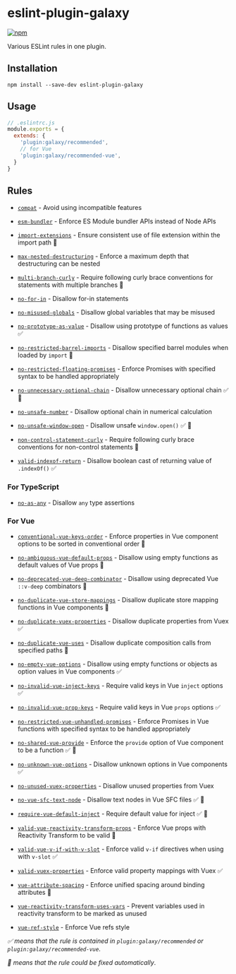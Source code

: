 # eslint-plugin-galaxy

[![npm](https://img.shields.io/npm/v/eslint-plugin-galaxy.svg)](https://www.npmjs.com/package/eslint-plugin-galaxy)

Various ESLint rules in one plugin.

## Installation

```shell
npm install --save-dev eslint-plugin-galaxy
```

## Usage

```js
// .eslintrc.js
module.exports = {
  extends: {
    'plugin:galaxy/recommended',
    // for Vue
    'plugin:galaxy/recommended-vue',
  }
}
```

## Rules

- [`compat`](./docs/rules/compat.md) - Avoid using incompatible features

- [`esm-bundler`](./docs/rules/esm-bundler.md) - Enforce ES Module bundler APIs instead of Node APIs

- [`import-extensions`](./docs/rules/import-extensions.md) - Ensure consistent use of file extension within the import path 🔧

- [`max-nested-destructuring`](./docs/rules/max-nested-destructuring.md) - Enforce a maximum depth that destructuring can be nested

- [`multi-branch-curly`](./docs/rules/multi-branch-curly.md) - Require following curly brace conventions for statements with multiple branches 🔧

- [`no-for-in`](./docs/rules/no-for-in.md) - Disallow for-in statements

- [`no-misused-globals`](./docs/rules/no-misused-globals.md) - Disallow global variables that may be misused

- [`no-prototype-as-value`](./docs/rules/no-prototype-as-value.md) - Disallow using prototype of functions as values ✅

- [`no-restricted-barrel-imports`](./docs/rules/no-restricted-barrel-imports.md) - Disallow specified barrel modules when loaded by `import` 🔧

- [`no-restricted-floating-promises`](./docs/rules/no-restricted-floating-promises.md) - Enforce Promises with specified syntax to be handled appropriately

- [`no-unnecessary-optional-chain`](./docs/rules/no-unnecessary-optional-chain.md) - Disallow unnecessary optional chain ✅ 🔧

- [`no-unsafe-number`](./docs/rules/no-unsafe-number.md) - Disallow optional chain in numerical calculation

- [`no-unsafe-window-open`](./docs/rules/no-unsafe-window-open.md) - Disallow unsafe `window.open()` ✅ 🔧

- [`non-control-statement-curly`](./docs/rules/non-control-statement-curly.md) - Require following curly brace conventions for non-control statements 🔧

- [`valid-indexof-return`](./docs/rules/valid-indexof-return.md) - Disallow boolean cast of returning value of `.indexOf()` ✅

### For TypeScript

- [`no-as-any`](./docs/typescript/no-as-any.md) - Disallow `any` type assertions

### For Vue

- [`conventional-vue-keys-order`](./docs/vue/conventional-vue-keys-order.md) - Enforce properties in Vue component options to be sorted in conventional order 🔧

- [`no-ambiguous-vue-default-props`](./docs/vue/no-ambiguous-vue-default-props.md) - Disallow using empty functions as default values of Vue props 🔧

- [`no-deprecated-vue-deep-combinator`](./docs/vue/no-deprecated-vue-deep-combinator.md) - Disallow using deprecated Vue `::v-deep` combinators 🔧

- [`no-duplicate-vue-store-mappings`](./docs/vue/no-duplicate-vue-store-mappings.md) - Disallow duplicate store mapping functions in Vue components 🔧

- [`no-duplicate-vuex-properties`](./docs/vue/no-duplicate-vuex-properties.md) - Disallow duplicate properties from Vuex ✅

- [`no-duplicate-vue-uses`](./docs/vue/no-duplicate-vue-uses.md) - Disallow duplicate composition calls from specified paths 🔧

- [`no-empty-vue-options`](./docs/vue/no-empty-vue-options.md) - Disallow using empty functions or objects as option values in Vue components ✅

- [`no-invalid-vue-inject-keys`](./docs/vue/no-invalid-vue-inject-keys.md) - Require valid keys in Vue `inject` options ✅

- [`no-invalid-vue-prop-keys`](./docs/vue/no-invalid-vue-prop-keys.md) - Require valid keys in Vue `props` options ✅

- [`no-restricted-vue-unhandled-promises`](./docs/vue/no-restricted-vue-unhandled-promises.md) - Enforce Promises in Vue functions with specified syntax to be handled appropriately

- [`no-shared-vue-provide`](./docs/vue/no-shared-vue-provide.md) - Enforce the `provide` option of Vue component to be a function ✅ 🔧

- [`no-unknown-vue-options`](./docs/vue/no-empty-vue-options.md) - Disallow unknown options in Vue components ✅

- [`no-unused-vuex-properties`](./docs/vue/no-unused-vuex-properties.md) - Disallow unused properties from Vuex

- [`no-vue-sfc-text-node`](./docs/vue/no-empty-vue-options.md) - Disallow text nodes in Vue SFC files ✅ 🔧

- [`require-vue-default-inject`](./docs/vue/require-vue-default-inject.md) - Require default value for inject ✅ 🔧

- [`valid-vue-reactivity-transform-props`](./docs/vue/valid-vue-reactivity-transform-props.md) - Enforce Vue props with Reactivity Transform to be valid 🔧

- [`valid-vue-v-if-with-v-slot`](./docs/vue/valid-vue-v-if-with-v-slot.md) - Enforce valid `v-if` directives when using with `v-slot` ✅

- [`valid-vuex-properties`](./docs/vue/valid-vuex-properties.md) - Enforce valid property mappings with Vuex ✅

- [`vue-attribute-spacing`](./docs/vue/vue-attribute-spacing.md) - Enforce unified spacing around binding attributes 🔧

- [`vue-reactivity-transform-uses-vars`](./docs/vue/vue-reactivity-transform-uses-vars.md) - Prevent variables used in reactivity transform to be marked as unused

- [`vue-ref-style`](./docs/vue/vue-ref-style.md) - Enforce Vue refs style

*✅ means that the rule is contained in `plugin:galaxy/recommended` or `plugin:galaxy/recommended-vue`*.

*🔧 means that the rule could be fixed automatically*.
